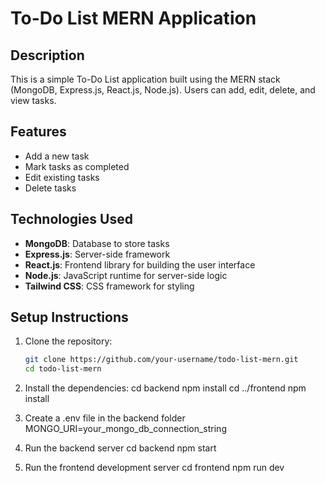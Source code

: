 # To-Do List MERN Application

## Description
This is a simple To-Do List application built using the MERN stack (MongoDB, Express.js, React.js, Node.js). Users can add, edit, delete, and view tasks.

## Features
- Add a new task
- Mark tasks as completed
- Edit existing tasks
- Delete tasks

## Technologies Used
- **MongoDB**: Database to store tasks
- **Express.js**: Server-side framework
- **React.js**: Frontend library for building the user interface
- **Node.js**: JavaScript runtime for server-side logic
- **Tailwind CSS**: CSS framework for styling

## Setup Instructions
1. Clone the repository:
   ```bash
   git clone https://github.com/your-username/todo-list-mern.git
   cd todo-list-mern
   
2.  Install the dependencies:
    cd backend
    npm install
    cd ../frontend
     npm install

3. Create a .env file in the backend folder
    MONGO_URI=your_mongo_db_connection_string

4. Run the backend server
   cd backend
    npm start
   
6. Run the frontend development server
   cd frontend
   npm run dev

   

   
